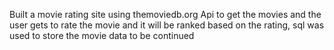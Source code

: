 Built a movie rating site using themoviedb.org Api to get the movies and the user gets to rate the movie and it will be ranked based on the rating,
sql was used to store the movie data 
to be continued
